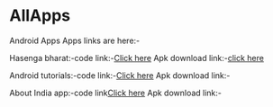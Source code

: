 # AllApps
Android Apps
Apps links are here:-
 
 Hasenga bharat:-code link:-<a href="https://github.com/vikashumain/IndianComedyapp">Click here</a> Apk download link:-<a href="http://www.droidbin.com/p1bfnv7ggp1dih7cm1iu4jtn18u33">click here</a>
 
 Android tutorials:-code link:-<a href="https://github.com/vikashumain/Lastreader">Click here</a> Apk download link:-<a href=""></a>
 
 About India app:-code link<a href="https://github.com/vikashumain/Lastreader">Click here</a> Apk download link:-<a href=""></a>
